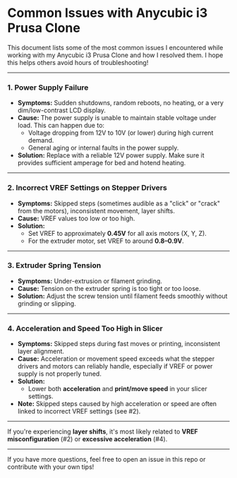 # Common Issues with Anycubic i3 Prusa Clone

This document lists some of the most common issues I encountered while working with my Anycubic i3 Prusa Clone and how I resolved them. I hope this helps others avoid hours of troubleshooting!

---

### 1. Power Supply Failure
- **Symptoms:** Sudden shutdowns, random reboots, no heating, or a very dim/low-contrast LCD display.
- **Cause:** The power supply is unable to maintain stable voltage under load. This can happen due to:
  - Voltage dropping from 12V to 10V (or lower) during high current demand.
  - General aging or internal faults in the power supply.
- **Solution:** Replace with a reliable 12V power supply. Make sure it provides sufficient amperage for bed and hotend heating.


---

### 2. Incorrect VREF Settings on Stepper Drivers
- **Symptoms:** Skipped steps (sometimes audible as a "click" or "crack" from the motors), inconsistent movement, layer shifts.
- **Cause:** VREF values too low or too high.
- **Solution:** 
  - Set VREF to approximately **0.45V** for all axis motors (X, Y, Z).
  - For the extruder motor, set VREF to around **0.8–0.9V**.


---

### 3. Extruder Spring Tension
- **Symptoms:** Under-extrusion or filament grinding.
- **Cause:** Tension on the extruder spring is too tight or too loose.
- **Solution:** Adjust the screw tension until filament feeds smoothly without grinding or slipping.

---

### 4. Acceleration and Speed Too High in Slicer
- **Symptoms:** Skipped steps during fast moves or printing, inconsistent layer alignment.
- **Cause:** Acceleration or movement speed exceeds what the stepper drivers and motors can reliably handle, especially if VREF or power supply is not properly tuned.
- **Solution:** 
  - Lower both **acceleration** and **print/move speed** in your slicer settings.
- **Note:** Skipped steps caused by high acceleration or speed are often linked to incorrect VREF settings (see #2).


---

If you're experiencing **layer shifts**, it's most likely related to **VREF misconfiguration** (#2) or **excessive acceleration** (#4).

---

If you have more questions, feel free to open an issue in this repo or contribute with your own tips!

